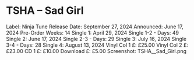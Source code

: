 # TSHA – Sad Girl

Label: Ninja Tune
Release Date: September 27, 2024
Announced: June 17, 2024
Pre-Order Weeks: 14
Single 1: April 29, 2024
Single 1-2 - Days: 49
Single 2: June 17, 2024
Single 2-3 - Days: 29
Single 3: July 16, 2024
Single 3-4 - Days: 28
Single 4: August 13, 2024
Vinyl Col 1 £: £25.00
Vinyl Col 2 £: £23.00
CD 1 £: £10.00
Download £: £5.00
Screenshot: TSHA__Sad_Girl.png